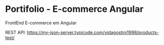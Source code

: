 # Portifolio - E-commerce Angular
  FrontEnd E-commerce em Angular
  
  REST API: https://my-json-server.typicode.com/vidagostini1998/products-test/
